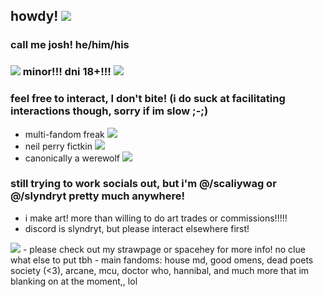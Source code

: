 ## howdy! <img src="https://i.imgur.com/iH75pGc.gif"/>
### call me josh! he/him/his
### <img src="https://i.imgur.com/BUcNTzP.gif"/> minor!!! dni 18+!!! <img src="https://i.imgur.com/BUcNTzP.gif"/>
### feel free to interact, I don't bite! (i do suck at facilitating interactions though, sorry if im slow ;-;)
- multi-fandom freak <img src="https://i.imgur.com/TuGwTAK.gif"/>
- neil perry fictkin <img src="https://i.imgur.com/H4w3DSt.gif"/>
- canonically a werewolf <img src="https://i.imgur.com/lDs9tqm.gif"/>
### still trying to work socials out, but i'm @/scaliywag or @/slyndryt pretty much anywhere!
- i make art! more than willing to do art trades or commissions!!!!!
- discord is slyndryt, but please interact elsewhere first!
<img src="[https://ibb.co/2z5M1hC](https://i.ibb.co/nXR1NmY/Untitled321-20250405174720.png)"/>
- please check out my strawpage or spacehey for more info! no clue what else to put tbh
- main fandoms: house md, good omens, dead poets society (<3), arcane, mcu, doctor who, hannibal, and much more that im blanking on at the moment,, lol


<!--
**scalIywag/scalIywag** is a ✨ _special_ ✨ repository because its `README.md` (this file) appears on your GitHub profile.

Here are some ideas to get you started:

- 🔭 I’m currently working on ...
- 🌱 I’m currently learning ...
- 👯 I’m looking to collaborate on ...
- 🤔 I’m looking for help with ...
- 💬 Ask me about ...
- 📫 How to reach me: ...
- 😄 Pronouns: ...
- ⚡ Fun fact: ...
-->
